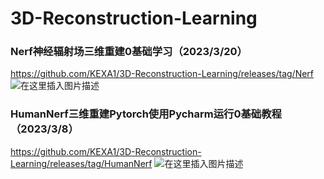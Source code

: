 # 3D-Reconstruction-Learning

### Nerf神经辐射场三维重建0基础学习（2023/3/20）
https://github.com/KEXA1/3D-Reconstruction-Learning/releases/tag/Nerf
![在这里插入图片描述](https://img-blog.csdnimg.cn/fd7e0c08590c452e93cefa613d0ee7c6.jpeg#pic_center)

### HumanNerf三维重建Pytorch使用Pycharm运行0基础教程（2023/3/8）
https://github.com/KEXA1/3D-Reconstruction-Learning/releases/tag/HumanNerf
![在这里插入图片描述](https://img-blog.csdnimg.cn/661bb7ca2af844778d2f1fdfcc461882.png)

